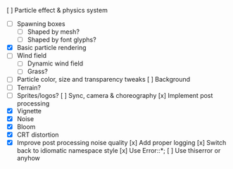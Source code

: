 [ ] Particle effect & physics system
  - [ ] Spawning boxes
    - [ ] Shaped by mesh?
    - [ ] Shaped by font glyphs?
  - [x] Basic particle rendering
  - [ ] Wind field
    - [ ] Dynamic wind field
    - [ ] Grass?
  - [ ] Particle color, size and transparency tweaks
[ ] Background
  - [ ] Terrain?
  - [ ] Sprites/logos?
[ ] Sync, camera & choreography
[x] Implement post processing
  - [x] Vignette
  - [x] Noise
  - [x] Bloom
  - [x] CRT distortion
  - [x] Improve post processing noise quality
[x] Add proper logging
[x] Switch back to idiomatic namespace style
[x] Use Error::\*;
[ ] Use thiserror or anyhow
